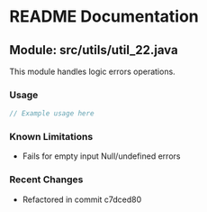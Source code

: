 # README Documentation

## Module: src/utils/util_22.java

This module handles logic errors operations.

### Usage

```javascript
// Example usage here
```

### Known Limitations

- Fails for empty input Null/undefined errors

### Recent Changes

- Refactored in commit c7dced80
